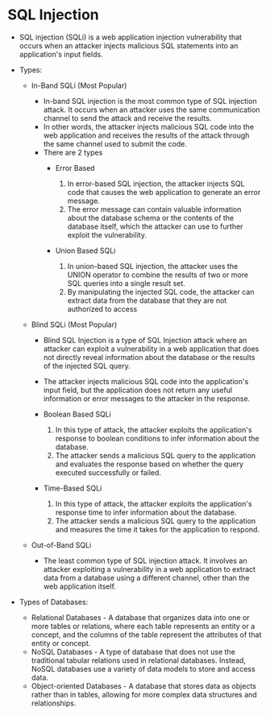 # SQL Injection
* SQL injection (SQLi) is a web application injection vulnerability that occurs when an attacker injects malicious SQL statements into an application's input fields.
* Types:
  - In-Band SQLi (Most Popular)
    * In-band SQL injection is the most common type of SQL injection attack. It occurs when an attacker uses the same communication channel to send the attack and receive the results.
    * In other words, the attacker injects malicious SQL code into the web application and receives the results of the attack through the same channel used to submit the code.
    * There are 2 types
      * Error Based
        1. In error-based SQL injection, the attacker injects SQL code that causes the web application to generate an error message.
        2. The error message can contain valuable information about the database schema or the contents of the database itself, which the attacker can use to further exploit the vulnerability. 
         
      * Union Based SQLi
        1.  In union-based SQL injection, the attacker uses the UNION operator to combine the results of two or more SQL queries into a single result set.
        2.  By manipulating the injected SQL code, the attacker can extract data from the database that they are not authorized to access

  - Blind SQLi (Most Popular)
    * Blind SQL Injection is a type of SQL Injection attack where an attacker can exploit a vulnerability in a web application that does not directly reveal information about the database or the results of the injected SQL query.
    *  The attacker injects malicious SQL code into the application's input field, but the application does not return any useful information or error messages to the attacker in the response.
      
    * Boolean Based SQLi
        1.  In this type of attack, the attacker exploits the application's response to boolean conditions to infer information about the database.
        2.  The attacker sends a malicious SQL query to the application and evaluates the response based on whether the query executed successfully or failed. 

    * Time-Based SQLi
        1.  In this type of attack, the attacker exploits the application's response time to infer information about the database.
        2.  The attacker sends a malicious SQL query to the application and measures the time it takes for the application to respond. 

  - Out-of-Band SQLi
    * The least common type of SQL injection attack. It involves an attacker exploiting a vulnerability in a web application to extract data from a database using a different channel, other than the web application itself.

* Types of Databases:
  - Relational Databases - A database that organizes data into one or more tables or relations, where each table represents an entity or a concept, and the columns of the table represent the attributes of that entity or concept.
  - NoSQL Databases - A type of database that does not use the traditional tabular relations used in relational databases. Instead, NoSQL databases use a variety of data models to store and access data.
  - Object-oriented Databases - A database that stores data as objects rather than in tables, allowing for more complex data structures and relationships.

